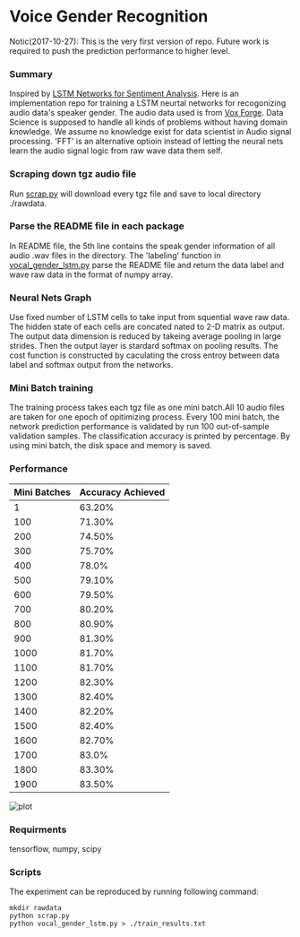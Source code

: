 # Voice Gender Recognition
Notic(2017-10-27): This is the very first version of repo. Future work is required to push the prediction performance to higher level. 

### Summary
Inspired by [LSTM Networks for Sentiment Analysis](http://deeplearning.net/tutorial/lstm.html). Here is an implementation repo for training a LSTM neurtal networks for recogonizing audio data's speaker gender. The audio data used is from  [Vox Forge](http://www.repository.voxforge1.org/downloads/SpeechCorpus/Trunk/Audio/Main/16kHz_16bit/). 
Data Science is supposed to handle all kinds of problems without having domain knowledge. We assume no knowledge exist for data scientist in Audio signal processing. 'FFT' is an alternative optioin instead of letting the neural nets learn the audio signal logic from raw wave data them self.

### Scraping down tgz audio file
Run [scrap.py](https://github.com/JinScientist/voice-gender-recognition/blob/master/scrap.py) will download every tgz file and save to local directory ./rawdata.

### Parse the README file in each package
In README file, the 5th line contains the speak gender information of all audio .wav files in the directory. The 'labeling' function in [vocal_gender_lstm.py](https://github.com/JinScientist/voice-gender-recognition/blob/master/vocal_gender_lstm.py) parse the README file and return the data label and wave raw data in the format of numpy array. 

### Neural Nets Graph
Use fixed number of LSTM cells to take input from squential wave raw data. The hidden state of each cells are concated nated to 2-D matrix as output. The output data dimension is reduced by takeing average pooling in large strides. Then the output layer is stardard softmax on pooling results. The cost function is constructed by caculating the cross entroy between data label and softmax output from the networks.

### Mini Batch training
The training process takes each tgz file as one mini batch.All 10 audio files are taken for one epoch of opitimizing process. Every 100 mini batch, the network prediction performance is validated by run 100 out-of-sample validation samples. The classification accuracy is printed by percentage. By using mini batch, the disk space and memory is saved. 

### Performance
| Mini Batches | Accuracy Achieved  |
|--------------|--------------------|
| 1            | 63.20%             |
| 100          | 71.30%             |
| 200          | 74.50%             |
| 300          | 75.70%             |
| 400          | 78.0%              |
| 500          | 79.10%             |
| 600          | 79.50%             |
| 700          | 80.20%             |
| 800          | 80.90%             |
| 900          | 81.30%             |
| 1000         | 81.70%             |
| 1100         | 81.70%             |
| 1200         | 82.30%             |
| 1300         | 82.40%             |
| 1400         | 82.20%             |
| 1500         | 82.40%             |
| 1600         | 82.70%             |
| 1700         | 83.0%              |
| 1800         | 83.30%             |
| 1900         | 83.50%             |

![plot](./train_result.png)

### Requirments
tensorflow, numpy, scipy
### Scripts
The experiment can be reproduced by running following command:
```
mkdir rawdata
python scrap.py
python vocal_gender_lstm.py > ./train_results.txt
```

